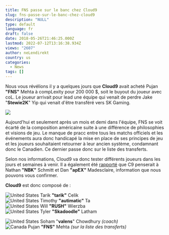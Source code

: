 ```yaml
---
title: FNS passe sur le banc chez Cloud9
slug: fns-passe-sur-le-banc-chez-cloud9
description: "NULL"
type: default
language: fr
draft: false
date: 2018-05-26T21:46:25.000Z
lastmod: 2022-07-12T13:16:38.934Z
views: "2607"
author: neLendirekt
country: us
categories:
  - News
tags: []
---
```

Nous vous révélions il y a quelques jours que **Cloud9** avait acheté Pujan **"FNS"** Mehta à compLexity pour 200 000 $, soit le buyout du joueur avec coL. Le joueur arrivait pour lead une équipe qui venait de perdre Jake "**Stewie2K**" Yip qui venait d'être transféré vers SK Gaming.

![](//picture/5ad892147cafa/pic.jpg)

Aujourd'hui et seulement après un mois et demi dans l'équipe, FNS se voit écarté de la composition américaine suite à une différence de philosophies et visions de jeu. Le manque de pracc entre tous les matchs officiels et les événements aura donc handicapé la mise en place de ses principes de jeu et les joueurs souhaitaient retourner à leur ancien système, condamnant donc le Canadien. Ce dernier passe donc sur le liste des transferts. 

Selon nos informations, Cloud9 va donc tester différents joueurs dans les jours et semaines à venir. Il a également été [rapporté](https://www.dbltap.com/posts/6069891-sources-cloud9-seeking-to-replace-fns/partners/40714) que C9 penserait à Nathan **"NBK"** Schmitt et Dan **"apEX"** Madesclaire, information que nous pouvons vous confirmer.

**Cloud9** est donc composé de :

![United States](/images/countries/us.svg)⁠ ⁠Tarik **"tarik"** Celik  
![United States](/images/countries/us.svg)⁠ ⁠Timothy **"autimatic"** Ta  
![United States](/images/countries/us.svg)⁠ ⁠Will **"RUSH"** Wierzba  
![United States](/images/countries/us.svg)⁠ ⁠Tyler **"Skadoodle"** Latham  
  
![United States](/images/countries/us.svg)⁠ ⁠Soham "**valens**" Chowdhury _(coach)_  
![Canada](/images/countries/ca.svg)⁠ Pujan **"FNS"** Mehta _(sur la liste des transferts)_
